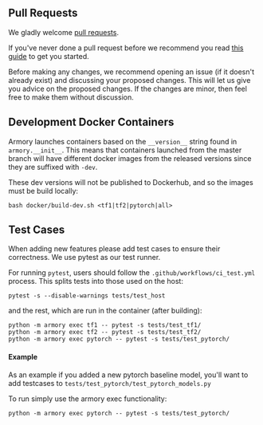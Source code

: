 ## Pull Requests

We gladly welcome [pull requests](
https://help.github.com/articles/about-pull-requests/).

If you've never done a pull request before we recommend you read
[this guide](http://blog.davidecoppola.com/2016/11/howto-contribute-to-open-source-project-on-github/) 
to get you started.

Before making any changes, we recommend opening an issue (if it
doesn't already exist) and discussing your proposed changes. This will
let us give you advice on the proposed changes. If the changes are
minor, then feel free to make them without discussion.


## Development Docker Containers
Armory launches containers based on the `__version__` string found in `armory.__init__`.
This means that containers launched from the master branch will have different docker 
images from the released versions since they are suffixed with `-dev`.

These dev versions will not be published to Dockerhub, and so the images 
must be build locally:
```
bash docker/build-dev.sh <tf1|tf2|pytorch|all>
```

## Test Cases
When adding new features please add test cases to ensure their correctness. We use 
pytest as our test runner. 

For running `pytest`, users should follow the `.github/workflows/ci_test.yml` process. 
This splits tests into those used on the host:
```
pytest -s --disable-warnings tests/test_host
```
and the rest, which are run in the container (after building):
```
python -m armory exec tf1 -- pytest -s tests/test_tf1/
python -m armory exec tf2 -- pytest -s tests/test_tf2/
python -m armory exec pytorch -- pytest -s tests/test_pytorch/
```

#### Example
As an example if you added a new pytorch baseline model, 
you'll want to add testcases to `tests/test_pytorch/test_pytorch_models.py`

To run simply use the armory exec functionality:
```
python -m armory exec pytorch -- pytest -s tests/test_pytorch/
```

